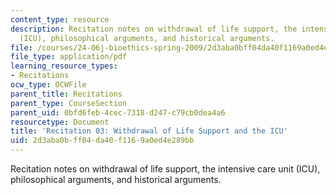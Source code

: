 ```yaml
---
content_type: resource
description: Recitation notes on withdrawal of life support, the intensive care unit
  (ICU), philosophical arguments, and historical arguments.
file: /courses/24-06j-bioethics-spring-2009/2d3aba0bff04da40f1169a0ed4e289bb_MIT24_06Js09_rec03.pdf
file_type: application/pdf
learning_resource_types:
- Recitations
ocw_type: OCWFile
parent_title: Recitations
parent_type: CourseSection
parent_uid: 0bfd6feb-4cec-7318-d247-c79cb0dea4a6
resourcetype: Document
title: 'Recitation 03: Withdrawal of Life Support and the ICU'
uid: 2d3aba0b-ff04-da40-f116-9a0ed4e289bb
---
```

Recitation notes on withdrawal of life support, the intensive care unit (ICU), philosophical arguments, and historical arguments.

